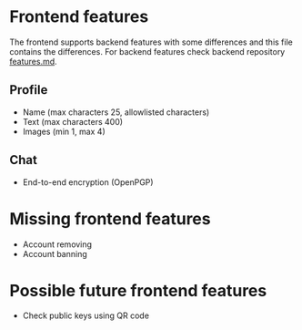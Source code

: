 
# Frontend features

The frontend supports backend features with some differences and this
file contains the differences. For backend features check backend repository
[features.md](https://github.com/jutuon/afrodite-backend/blob/main/docs/features.md).

## Profile

* Name (max characters 25, allowlisted characters)
* Text (max characters 400)
* Images (min 1, max 4)

## Chat

* End-to-end encryption (OpenPGP)

# Missing frontend features

* Account removing
* Account banning

# Possible future frontend features

* Check public keys using QR code
